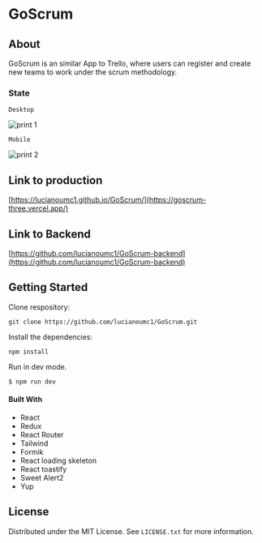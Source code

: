 # GoScrum
## About
GoScrum is an similar App to Trello, where users can register and create new teams to work under the scrum methodology.
### State
``` Desktop ```

![print 1](https://user-images.githubusercontent.com/78552425/185720897-a33943fc-3848-4646-8fe2-7cefb9163d09.png)

``` Mobile ```

![print 2](https://user-images.githubusercontent.com/78552425/185721062-a5d43a75-000a-4bb2-936d-4ee2eeaa95e9.png)


## Link to production
[https://lucianoumc1.github.io/GoScrum/](https://goscrum-three.vercel.app/)

## Link to Backend
[https://github.com/lucianoumc1/GoScrum-backend](https://github.com/lucianoumc1/GoScrum-backend)

## Getting Started 
Clone respository:
```
git clone https://github.com/lucianoumc1/GoScrum.git
```

Install the dependencies:
```
npm install
```

Run in dev mode.
```
$ npm run dev
```
#### Built With
+ React
+ Redux
+ React Router
+ Tailwind
+ Formik
+ React loading skeleton
+ React toastify
+ Sweet Alert2
+ Yup

## License
Distributed under the MIT License. See `LICENSE.txt` for more information.
